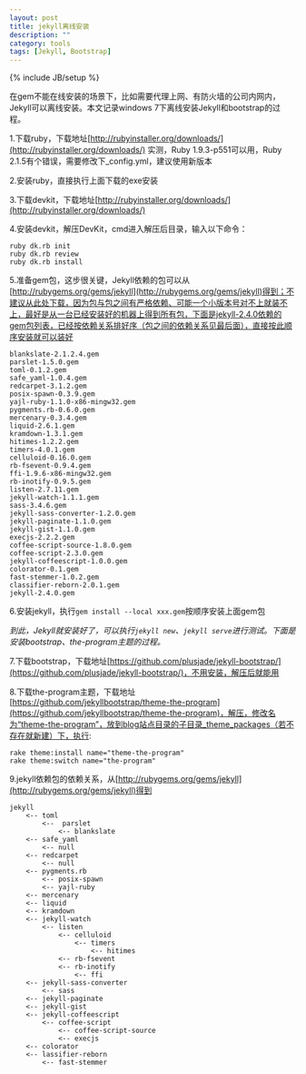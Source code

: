 ```yaml
---
layout: post
title: jekyll离线安装
description: ""
category: tools
tags: [Jekyll, Bootstrap]
---
```

{% include JB/setup %}

在gem不能在线安装的场景下，比如需要代理上网、有防火墙的公司内网内，Jekyll可以离线安装。本文记录windows 7下离线安装Jekyll和bootstrap的过程。

1.下载ruby，下载地址[http://rubyinstaller.org/downloads/](http://rubyinstaller.org/downloads/)
实测，Ruby 1.9.3-p551可以用，Ruby 2.1.5有个错误，需要修改下_config.yml，建议使用新版本

2.安装ruby，直接执行上面下载的exe安装

3.下载devkit，下载地址[http://rubyinstaller.org/downloads/](http://rubyinstaller.org/downloads/)

4.安装devkit，解压DevKit，cmd进入解压后目录，输入以下命令：

    ruby dk.rb init
    ruby dk.rb review
    ruby dk.rb install

5.准备gem包，这步很关键，Jekyll依赖的包可以从[http://rubygems.org/gems/jekyll](http://rubygems.org/gems/jekyll)得到；不建议从此处下载，因为包与包之间有严格依赖、可能一个小版本号对不上就装不上，最好是从一台已经安装好的机器上得到所有包，下面是jekyll-2.4.0依赖的gem包列表，已经按依赖关系排好序（包之间的依赖关系见最后面），直接按此顺序安装就可以装好

    blankslate-2.1.2.4.gem
    parslet-1.5.0.gem
    toml-0.1.2.gem 
    safe_yaml-1.0.4.gem
    redcarpet-3.1.2.gem
    posix-spawn-0.3.9.gem
    yajl-ruby-1.1.0-x86-mingw32.gem
    pygments.rb-0.6.0.gem
    mercenary-0.3.4.gem
    liquid-2.6.1.gem
    kramdown-1.3.1.gem
    hitimes-1.2.2.gem 
    timers-4.0.1.gem 
    celluloid-0.16.0.gem 
    rb-fsevent-0.9.4.gem
    ffi-1.9.6-x86-mingw32.gem
    rb-inotify-0.9.5.gem
    listen-2.7.11.gem
    jekyll-watch-1.1.1.gem
    sass-3.4.6.gem 
    jekyll-sass-converter-1.2.0.gem
    jekyll-paginate-1.1.0.gem
    jekyll-gist-1.1.0.gem 
    execjs-2.2.2.gem
    coffee-script-source-1.8.0.gem
    coffee-script-2.3.0.gem
    jekyll-coffeescript-1.0.0.gem
    colorator-0.1.gem
    fast-stemmer-1.0.2.gem
    classifier-reborn-2.0.1.gem
    jekyll-2.4.0.gem

6.安装jekyll，执行`gem install --local xxx.gem`按顺序安装上面gem包  

*到此，Jekyll就安装好了，可以执行`jekyll new`、`jekyll serve`进行测试。下面是安装bootstrap、the-program主题的过程。*


7.下载bootstrap，下载地址[https://github.com/plusjade/jekyll-bootstrap/](https://github.com/plusjade/jekyll-bootstrap/)，不用安装，解压后就能用

8.下载the-program主题，下载地址[https://github.com/jekyllbootstrap/theme-the-program](https://github.com/jekyllbootstrap/theme-the-program)，解压，修改名为“theme-the-program”，放到blog站点目录的子目录_theme_packages（若不存在就新建）下，执行:

    rake theme:install name="theme-the-program"
    rake theme:switch name="the-program" 

9.jekyll依赖包的依赖关系，从[http://rubygems.org/gems/jekyll](http://rubygems.org/gems/jekyll)得到

    jekyll
        <-- toml 
            <--  parslet
                <-- blankslate                   
        <-- safe_yaml 
            <-- null
        <-- redcarpet 
            <-- null
        <-- pygments.rb
            <-- posix-spawn                
            <-- yajl-ruby                
        <-- mercenary          
        <-- liquid            
        <-- kramdown            
        <-- jekyll-watch
            <-- listen
                <-- celluloid
                    <-- timers 
                        <-- hitimes                            
                <-- rb-fsevent                  
                <-- rb-inotify
                    <-- ffi
        <-- jekyll-sass-converter
            <-- sass                
        <-- jekyll-paginate             
        <-- jekyll-gist             
        <-- jekyll-coffeescript
            <-- coffee-script
                <-- coffee-script-source                  
                <-- execjs                    
        <-- colorator
        <-- lassifier-reborn
            <-- fast-stemmer
